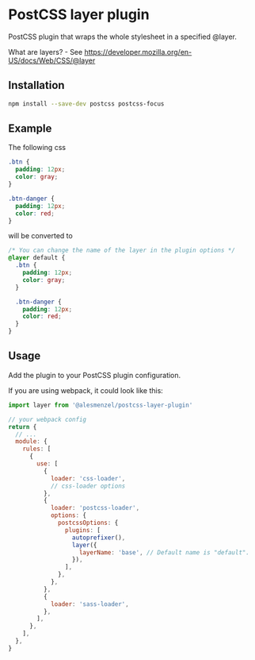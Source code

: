 # PostCSS layer plugin

PostCSS plugin that wraps the whole stylesheet in a specified @layer.

What are layers? - See https://developer.mozilla.org/en-US/docs/Web/CSS/@layer

## Installation

```sh
npm install --save-dev postcss postcss-focus
```

## Example

The following css

```css
.btn {
  padding: 12px;
  color: gray;
}

.btn-danger {
  padding: 12px;
  color: red;
}
```

will be converted to

```css
/* You can change the name of the layer in the plugin options */
@layer default {
  .btn {
    padding: 12px;
    color: gray;
  }

  .btn-danger {
    padding: 12px;
    color: red;
  }
}
```

## Usage

Add the plugin to your PostCSS plugin configuration.

If you are using webpack, it could look like this:

```js
import layer from '@alesmenzel/postcss-layer-plugin'

// your webpack config
return {
  // ...
  module: {
    rules: [
      {
        use: [
          {
            loader: 'css-loader',
            // css-loader options
          },
          {
            loader: 'postcss-loader',
            options: {
              postcssOptions: {
                plugins: [
                  autoprefixer(),
                  layer({
                    layerName: 'base', // Default name is "default".
                  }),
                ],
              },
            },
          },
          {
            loader: 'sass-loader',
          },
        ],
      },
    ],
  },
}
```
